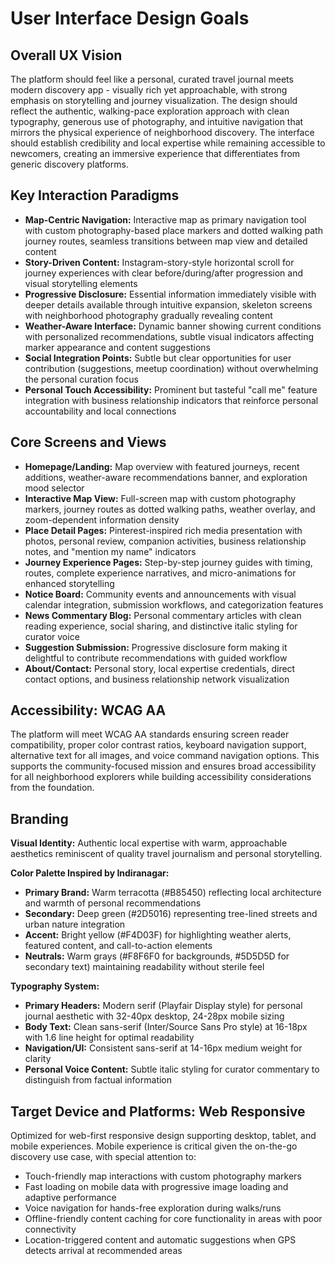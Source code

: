 # User Interface Design Goals

## Overall UX Vision

The platform should feel like a personal, curated travel journal meets modern discovery app - visually rich yet approachable, with strong emphasis on storytelling and journey visualization. The design should reflect the authentic, walking-pace exploration approach with clean typography, generous use of photography, and intuitive navigation that mirrors the physical experience of neighborhood discovery. The interface should establish credibility and local expertise while remaining accessible to newcomers, creating an immersive experience that differentiates from generic discovery platforms.

## Key Interaction Paradigms

- **Map-Centric Navigation:** Interactive map as primary navigation tool with custom photography-based place markers and dotted walking path journey routes, seamless transitions between map view and detailed content
- **Story-Driven Content:** Instagram-story-style horizontal scroll for journey experiences with clear before/during/after progression and visual storytelling elements
- **Progressive Disclosure:** Essential information immediately visible with deeper details available through intuitive expansion, skeleton screens with neighborhood photography gradually revealing content
- **Weather-Aware Interface:** Dynamic banner showing current conditions with personalized recommendations, subtle visual indicators affecting marker appearance and content suggestions
- **Social Integration Points:** Subtle but clear opportunities for user contribution (suggestions, meetup coordination) without overwhelming the personal curation focus
- **Personal Touch Accessibility:** Prominent but tasteful "call me" feature integration with business relationship indicators that reinforce personal accountability and local connections

## Core Screens and Views

- **Homepage/Landing:** Map overview with featured journeys, recent additions, weather-aware recommendations banner, and exploration mood selector
- **Interactive Map View:** Full-screen map with custom photography markers, journey routes as dotted walking paths, weather overlay, and zoom-dependent information density
- **Place Detail Pages:** Pinterest-inspired rich media presentation with photos, personal review, companion activities, business relationship notes, and "mention my name" indicators
- **Journey Experience Pages:** Step-by-step journey guides with timing, routes, complete experience narratives, and micro-animations for enhanced storytelling
- **Notice Board:** Community events and announcements with visual calendar integration, submission workflows, and categorization features
- **News Commentary Blog:** Personal commentary articles with clean reading experience, social sharing, and distinctive italic styling for curator voice
- **Suggestion Submission:** Progressive disclosure form making it delightful to contribute recommendations with guided workflow
- **About/Contact:** Personal story, local expertise credentials, direct contact options, and business relationship network visualization

## Accessibility: WCAG AA

The platform will meet WCAG AA standards ensuring screen reader compatibility, proper color contrast ratios, keyboard navigation support, alternative text for all images, and voice command navigation options. This supports the community-focused mission and ensures broad accessibility for all neighborhood explorers while building accessibility considerations from the foundation.

## Branding

**Visual Identity:** Authentic local expertise with warm, approachable aesthetics reminiscent of quality travel journalism and personal storytelling.

**Color Palette Inspired by Indiranagar:**
- **Primary Brand:** Warm terracotta (#B85450) reflecting local architecture and warmth of personal recommendations
- **Secondary:** Deep green (#2D5016) representing tree-lined streets and urban nature integration  
- **Accent:** Bright yellow (#F4D03F) for highlighting weather alerts, featured content, and call-to-action elements
- **Neutrals:** Warm grays (#F8F6F0 for backgrounds, #5D5D5D for secondary text) maintaining readability without sterile feel

**Typography System:**
- **Primary Headers:** Modern serif (Playfair Display style) for personal journal aesthetic with 32-40px desktop, 24-28px mobile sizing
- **Body Text:** Clean sans-serif (Inter/Source Sans Pro style) at 16-18px with 1.6 line height for optimal readability
- **Navigation/UI:** Consistent sans-serif at 14-16px medium weight for clarity
- **Personal Voice Content:** Subtle italic styling for curator commentary to distinguish from factual information

## Target Device and Platforms: Web Responsive

Optimized for web-first responsive design supporting desktop, tablet, and mobile experiences. Mobile experience is critical given the on-the-go discovery use case, with special attention to:
- Touch-friendly map interactions with custom photography markers
- Fast loading on mobile data with progressive image loading and adaptive performance
- Voice navigation for hands-free exploration during walks/runs
- Offline-friendly content caching for core functionality in areas with poor connectivity
- Location-triggered content and automatic suggestions when GPS detects arrival at recommended areas
